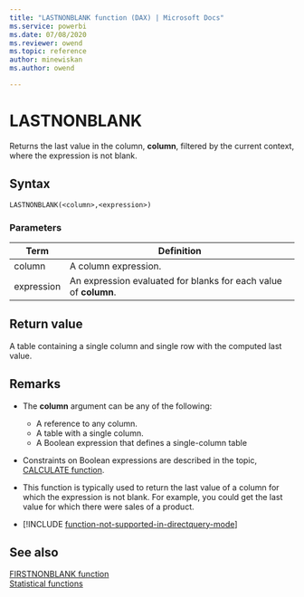 ```yaml
---
title: "LASTNONBLANK function (DAX) | Microsoft Docs"
ms.service: powerbi 
ms.date: 07/08/2020
ms.reviewer: owend
ms.topic: reference
author: minewiskan
ms.author: owend

---
```

# LASTNONBLANK

Returns the last value in the column, **column**, filtered by the current context, where the expression is not blank.  
  
## Syntax  
  
```dax
LASTNONBLANK(<column>,<expression>)  
```
  
### Parameters  
  
|Term|Definition|  
|--------|--------------|  
|column|A column expression.|  
|expression|An expression evaluated for blanks for each value of **column**.|  
  
## Return value

A table containing a single column and single row with the computed last value.  
  
## Remarks

- The **column** argument can be any of the following:  
  - A reference to any column.  
  - A table with a single column.  
  - A Boolean expression that defines a single-column table  
  
- Constraints on Boolean expressions are described in the topic, [CALCULATE function](calculate-function-dax.md).  
  
- This function is typically used to return the last value of a column for which the expression is not blank. For example, you could get the last value for which there were sales of a product.  
  
- [!INCLUDE [function-not-supported-in-directquery-mode](includes/function-not-supported-in-directquery-mode.md)]
  
## See also

[FIRSTNONBLANK function](firstnonblank-function-dax.md)  
[Statistical functions](statistical-functions-dax.md)  

